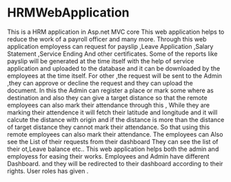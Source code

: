 # HRMWebApplication
This is a HRM application in Asp.net  MVC core 
This web application helps to reduce the work of a payroll officer and many more. Through this web application employess can request for payslip ,Leave Application ,Salary Statement ,Service Ending And other certificates. Some of the reports like payslip will be generated at the time itself with the help of service application and uploaded to the database and it can be downloaded by the employees at the time itself. For other ,the request will be sent to the Admin ,they can approve or decline the request and they can upload the document. 
In this the Admin can register a place or mark some where as destination and also they can give a target distance so that the remote employees can also mark their attendance through this , While they are marking their attendence it will fetch their latitude and longitude and it will calcute the distance with origin and if the distance is more than the distance of target distance they cannot mark their attendance. So that using this remote employees can also mark their attendance.
The employees can Also see the List of their requests from their dashboard
They can see the list of their ot,Leave balance etc..
This web application helps both the admin and employess for easing their works.
Employees and Admin have different Dashboard. and they will be redirected to their dashboard according to their rights. User roles has given .
